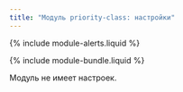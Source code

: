 ```yaml
---
title: "Модуль priority-class: настройки"
---
```


{% include module-alerts.liquid %}

{% include module-bundle.liquid %}

Модуль не имеет настроек.
